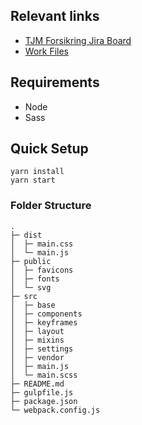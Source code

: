 ## Relevant links
- [TJM Forsikring Jira Board](https://adaptdk.atlassian.net/secure/RapidBoard.jspa?rapidView=873&projectKey=TFP&view=planning)
- [Work Files](https://drive.google.com/drive/folders/0B5Kd9Pj5r4AqZW9BUkhwenE5a1k?usp=sharing)

## Requirements
- Node
- Sass

## Quick Setup
```
yarn install
yarn start
```

### Folder Structure
```
.
├─ dist
│  ├─ main.css
│  └─ main.js
├─ public
│  ├─ favicons
│  ├─ fonts
│  └─ svg
├─ src
│  ├─ base
│  ├─ components
│  ├─ keyframes
│  ├─ layout
│  ├─ mixins
│  ├─ settings
│  ├─ vendor
│  ├─ main.js
│  └─ main.scss
├─ README.md
├─ gulpfile.js
├─ package.json
└─ webpack.config.js
```
